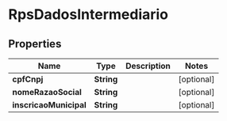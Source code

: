 

# RpsDadosIntermediario


## Properties

| Name | Type | Description | Notes |
|------------ | ------------- | ------------- | -------------|
|**cpfCnpj** | **String** |  |  [optional] |
|**nomeRazaoSocial** | **String** |  |  [optional] |
|**inscricaoMunicipal** | **String** |  |  [optional] |



